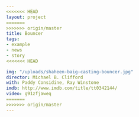 ```yaml
---
<<<<<<< HEAD
layout: project
=======
>>>>>>> origin/master
title: Bouncer
tags:
- example
- news
- story
<<<<<<< HEAD

img: "/uploads/shaheen-baig-casting-bouncer.jpg"
director: Michael B. Clifford
with: Paddy Considine, Ray Winstone
imdb: http://www.imdb.com/title/tt0342144/
video: g91zfjaweq
=======
>>>>>>> origin/master
---
```


